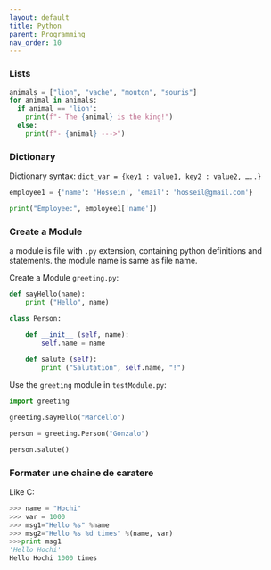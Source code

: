 ```yaml
---
layout: default
title: Python
parent: Programming
nav_order: 10
---
```

### Lists
~~~py
animals = ["lion", "vache", "mouton", "souris"]
for animal in animals:
  if animal == 'lion': 
    print(f"- The {animal} is the king!")
  else:
    print(f"- {animal} --->")
~~~

### Dictionary
Dictionary syntax: `dict_var = {key1 : value1, key2 : value2, …..}`

~~~py
employee1 = {'name': 'Hossein', 'email': 'hosseil@gmail.com'}

print("Employee:", employee1['name'])
~~~

### Create a Module
a module is file with `.py` extension, containing python definitions and statements. the module name is same as file name.

Create a Module `greeting.py`:
~~~py
def sayHello(name):
	print ("Hello", name)

class Person:

	def __init__ (self, name):
		self.name = name
	
	def salute (self):
		print ("Salutation", self.name, "!")
~~~

Use the `greeting` module in `testModule.py`:
~~~py
import greeting

greeting.sayHello("Marcello")

person = greeting.Person("Gonzalo")

person.salute()
~~~

### Formater une chaine de caratere
Like C:
~~~py
>>> name = "Hochi"
>>> var = 1000
>>> msg1="Hello %s" %name
>>> msg2="Hello %s %d times" %(name, var)
>>>print msg1
'Hello Hochi'
Hello Hochi 1000 times
~~~